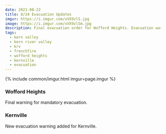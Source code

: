 ```yaml
---
date: 2021-08-22
title: 8/24 Evacuation Updates
imgur: https://i.imgur.com/xVX9zlS.jpg
image: https://i.imgur.com/xVX9zlSm.jpg
description: Final evacuation order for Wofford Heights. Evacuation warning added for Kernville.
tags:
  - kern valley
  - kern river valley
  - krv
  - frenchfire
  - wofford heights
  - kernville
  - evacuation
---
```

{% include common/imgur.html imgur=page.imgur %}

### Wofford Heights
Final warning for mandatory evacuation.

### Kernville
New evacuation warning added for Kernville.
